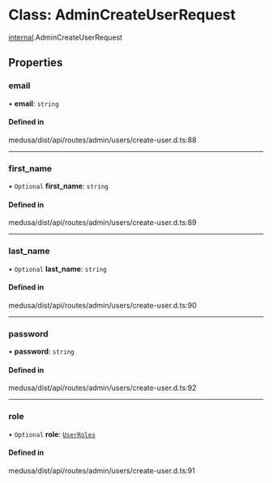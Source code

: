 # Class: AdminCreateUserRequest

[internal](../modules/internal-32.md).AdminCreateUserRequest

## Properties

### email

• **email**: `string`

#### Defined in

medusa/dist/api/routes/admin/users/create-user.d.ts:88

___

### first\_name

• `Optional` **first\_name**: `string`

#### Defined in

medusa/dist/api/routes/admin/users/create-user.d.ts:89

___

### last\_name

• `Optional` **last\_name**: `string`

#### Defined in

medusa/dist/api/routes/admin/users/create-user.d.ts:90

___

### password

• **password**: `string`

#### Defined in

medusa/dist/api/routes/admin/users/create-user.d.ts:92

___

### role

• `Optional` **role**: [`UserRoles`](../enums/internal-1.UserRoles.md)

#### Defined in

medusa/dist/api/routes/admin/users/create-user.d.ts:91
